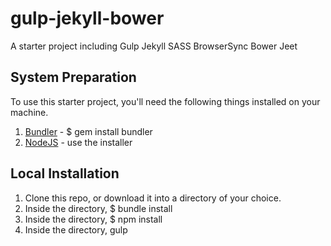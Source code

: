 gulp-jekyll-bower
=============================

A starter project including
Gulp 
Jekyll
SASS
BrowserSync
Bower
Jeet

## System Preparation

To use this starter project, you'll need the following things installed on your machine.

1. [Bundler](http://bundler.io/) - $ gem install bundler
2. [NodeJS](http://nodejs.org) - use the installer

## Local Installation

1. Clone this repo, or download it into a directory of your choice.
2. Inside the directory, $ bundle install
3. Inside the directory, $ npm install
4. Inside the directory, gulp